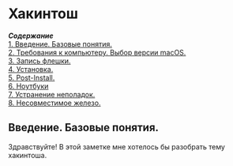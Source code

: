 # Хакинтош
<b><i>Содержание</i></b><br>
<a href="#introduction">1. Введение. Базовые понятия.</a><br>
<a href="#requirements">2. Требования к компьютеру. Выбор версии macOS.</a><br>
<a href="#prepareusb">3. Запись флешки.</a><br>
<a href="#installation">4. Установка.</a><br>
<a href="#postinstall">5. Post-Install.</a><br>
<a href="#laptops">6. Ноутбуки</a><br>
<a href="#fixproblems">7. Устранение неполадок.</a><br>
<a href="#incompatiblehardware">8. Несовместимое железо.</a><br>

<p><a name="introduction"></a></p>
<h2>Введение. Базовые понятия.</h2>
Здравствуйте! В этой заметке мне хотелось бы разобрать тему хакинтоша.
